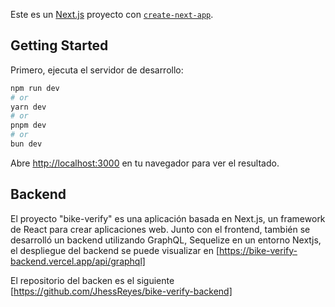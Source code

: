 Este es un [Next.js](https://nextjs.org/) proyecto con [`create-next-app`](https://github.com/vercel/next.js/tree/canary/packages/create-next-app).

## Getting Started

Primero, ejecuta el servidor de desarrollo:

```bash
npm run dev
# or
yarn dev
# or
pnpm dev
# or
bun dev
```
Abre [http://localhost:3000](http://localhost:3000) en tu navegador para ver el resultado.

## Backend
El proyecto "bike-verify" es una aplicación basada en Next.js, un framework de React para crear aplicaciones web. Junto con el frontend, también se desarrolló un backend utilizando GraphQL, Sequelize en un entorno Nextjs, el despliegue del backend se puede visualizar  en 
[https://bike-verify-backend.vercel.app/api/graphql]

El repositorio del backen es el siguiente
[https://github.com/JhessReyes/bike-verify-backend]
